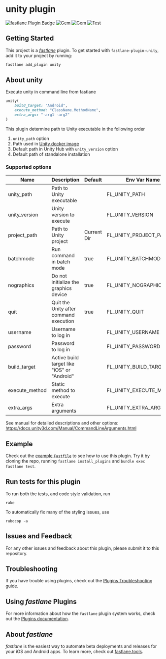 # unity plugin

[![fastlane Plugin Badge](https://rawcdn.githack.com/fastlane/fastlane/master/fastlane/assets/plugin-badge.svg)](https://rubygems.org/gems/fastlane-plugin-unity)
[![Gem](https://img.shields.io/gem/v/fastlane-plugin-unity)](https://rubygems.org/gems/fastlane-plugin-unity)
[![Gem](https://img.shields.io/gem/dt/fastlane-plugin-unity)](https://rubygems.org/gems/fastlane-plugin-unity)
[![Test](https://github.com/safu9/fastlane-plugin-unity/workflows/Test/badge.svg)](https://github.com/safu9/fastlane-plugin-unity/actions?query=workflow%3ATest)

## Getting Started

This project is a [_fastlane_](https://github.com/fastlane/fastlane) plugin. To get started with `fastlane-plugin-unity`, add it to your project by running:

```bash
fastlane add_plugin unity
```

## About unity

Execute unity in command line from fastlane

```ruby
unity(
    build_target: "Android",
    execute_method: "ClassName.MethodName",
    extra_args: "-arg1 -arg2"
)
```

This plugin determine path to Unity executable in the following order

1. `unity_path` option
1. Path used in [Unity docker image](https://gitlab.com/gableroux/unity3d)
1. Default path in Unity Hub with `unity_version` option
1. Default path of standalone installation

### Supported options

| Name           | Description                                 | Default     | Env Var Name            |
|----------------|---------------------------------------------|-------------|-------------------------|
| unity_path     | Path to Unity executable                    |             | FL_UNITY_PATH           |
| unity_version  | Unity version to execute                    |             | FL_UNITY_VERSION        |
| project_path   | Path to Unity project                       | Current Dir | FL_UNITY_PROJECT_PATH   |
| batchmode      | Run command in batch mode                   | true        | FL_UNITY_BATCHMODE      |
| nographics     | Do not initialize the graphics device       | true        | FL_UNITY_NOGRAPHICS     |
| quit           | Quit the Unity after command execution      | true        | FL_UNITY_QUIT           |
| username       | Username to log in                          |             | FL_UNITY_USERNAME       |
| password       | Password to log in                          |             | FL_UNITY_PASSWORD       |
| build_target   | Active build target like "iOS" or "Android" |             | FL_UNITY_BUILD_TARGET   |
| execute_method | Static method to execute                    |             | FL_UNITY_EXECUTE_METHOD |
| extra_args     | Extra arguments                             |             | FL_UNITY_EXTRA_ARGS     |

See manual for detailed descriptions and other options: https://docs.unity3d.com/Manual/CommandLineArguments.html

## Example

Check out the [example `Fastfile`](fastlane/Fastfile) to see how to use this plugin. Try it by cloning the repo, running `fastlane install_plugins` and `bundle exec fastlane test`.

## Run tests for this plugin

To run both the tests, and code style validation, run

```
rake
```

To automatically fix many of the styling issues, use
```
rubocop -a
```

## Issues and Feedback

For any other issues and feedback about this plugin, please submit it to this repository.

## Troubleshooting

If you have trouble using plugins, check out the [Plugins Troubleshooting](https://docs.fastlane.tools/plugins/plugins-troubleshooting/) guide.

## Using _fastlane_ Plugins

For more information about how the `fastlane` plugin system works, check out the [Plugins documentation](https://docs.fastlane.tools/plugins/create-plugin/).

## About _fastlane_

_fastlane_ is the easiest way to automate beta deployments and releases for your iOS and Android apps. To learn more, check out [fastlane.tools](https://fastlane.tools).
